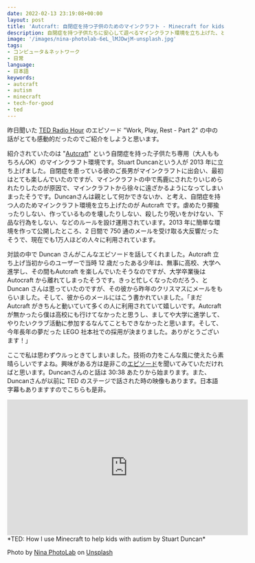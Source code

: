 ```yaml
---
date: 2022-02-13 23:19:08+00:00
layout: post
title: 'Autcraft: 自閉症を持つ子供のためのマインクラフト - Minecraft for kids with autism'
description: 自閉症を持つ子供たちに安心して遊べるマインクラフト環境を立ち上げた、とても感動的なお話
image: '/images/nina-photolab-6eL_lMJDwjM-unsplash.jpg'
tags:
- コンピュータ＆ネットワーク
- 日常
language:
- 日本語
keywords:
- autcraft
- autism
- minecraft
- tech-for-good
- ted
---
```


昨日聞いた [TED Radio Hour](https://www.npr.org/programs/ted-radio-hour/) のエピソード "Work, Play, Rest - Part 2" の中の話がとても感動的だったのでご紹介をしようと思います。

紹介されていたのは "[Autcraft](https://www.autcraft.com/)" という自閉症を持った子供たち専用（大人ももちろんOK）のマインクラフト環境です。Stuart Duncanという人が 2013 年に立ち上げました。自閉症を患っている彼のご長男がマインクラフトに出会い、最初はとても楽しんでいたのですが、マインクラフトの中で馬鹿にされたりいじめられたりしたのが原因で、マインクラフトから徐々に遠ざかるようになってしまいまったそうです。Duncanさんは親として何かできないか、と考え、自閉症を持つ人のためマインクラフト環境を立ち上げたのが Autcraft です。虐めたり揶揄ったりしない、作っているものを壊したりしない、殺したり呪いをかけない、下品な行為をしない、などのルールを設け運用されています。2013 年に簡単な環境を作って公開したところ、2 日間で 750 通のメールを受け取る大反響だったそうで、現在でも1万人ほどの人々に利用されています。

対談の中で Duncan さんがこんなエピソードを話してくれました。Autcraft 立ち上げ当初からのユーザーで当時 12 歳だったある少年は、無事に高校、大学へ進学し、その間もAutcraft を楽しんでいたそうなのですが、大学卒業後は Autocraft から離れてしまったそうです。きっと忙しくなったのだろう、と Duncan さんは思っていたのですが、その彼から昨年のクリスマスにメールをもらいました。そして、彼からのメールにはこう書かれていました。「まだ Autcraft がきちんと動いていて多くの人に利用されていて嬉しいです。Autcraft が無かったら僕は高校にも行けてなかったと思うし、ましてや大学に進学して、やりたいクラブ活動に参加するなんてこともできなかったと思います。そして、今年長年の夢だった LEGO 社本社での採用が決まりました。ありがとうございます！」

ここで私は思わずウルっときてしまいました。技術の力をこんな風に使えたら素晴らしいですよね。興味がある方は是非この[エピソード](https://www.npr.org/programs/ted-radio-hour/1079859923/work-play-rest-part-2)を聞いてみていただければと思います。Duncanさんのと話は 30:38 あたりから始まります。また、Duncanさんが以前に TED のステージで話された時の映像もあります。日本語字幕もありますすのでこちらも是非。

<iframe width="560" height="315" src="https://www.youtube.com/embed/iclWth_VvBs" title="YouTube video player" frameborder="0" allow="accelerometer; autoplay; clipboard-write; encrypted-media; gyroscope; picture-in-picture; web-share" allowfullscreen></iframe>
*TED: How I use Minecraft to help kids with autism by Stuart Duncan*

Photo by [Nina PhotoLab](https://unsplash.com/@nina_eyes?utm_source=unsplash&utm_medium=referral&utm_content=creditCopyText) on [Unsplash](https://unsplash.com/s/photos/minecraft?utm_source=unsplash&utm_medium=referral&utm_content=creditCopyText)
